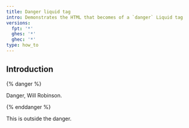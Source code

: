 ```yaml
---
title: Danger liquid tag
intro: Demonstrates the HTML that becomes of a `danger` Liquid tag
versions:
  fpt: '*'
  ghes: '*'
  ghec: '*'
type: how_to
---
```


## Introduction

{% danger %}

Danger, Will Robinson.

{% enddanger %}

This is outside the danger.

